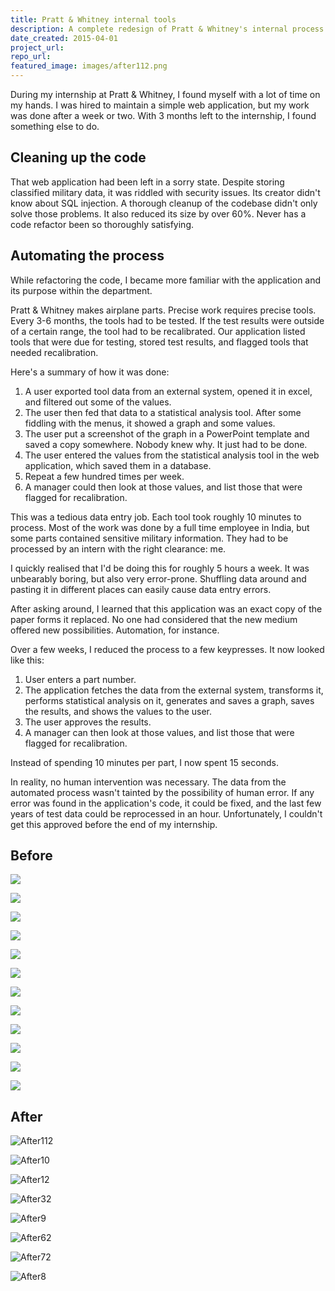 ```yaml
---
title: Pratt & Whitney internal tools
description: A complete redesign of Pratt & Whitney's internal process certification tool
date_created: 2015-04-01
project_url: 
repo_url: 
featured_image: images/after112.png
---
```


During my internship at Pratt & Whitney, I found myself with a lot of time on my hands. I was hired to maintain a simple web application, but my work was done after a week or two. With 3 months left to the internship, I found something else to do.

## Cleaning up the code

That web application had been left in a sorry state. Despite storing classified military data, it was riddled with security issues. Its creator didn't know about SQL injection. A thorough cleanup of the codebase didn't only solve those problems. It also reduced its size by over 60%. Never has a code refactor been so thoroughly satisfying.

## Automating the process

While refactoring the code, I became more familiar with the application and its purpose within the department.

Pratt & Whitney makes airplane parts. Precise work requires precise tools. Every 3-6 months, the tools had to be tested. If the test results were outside of a certain range, the tool had to be recalibrated. Our application listed tools that were due for testing, stored test results, and flagged tools that needed recalibration.

Here's a summary of how it was done:

1. A user exported tool data from an external system, opened it in excel, and filtered out some of the values.
2. The user then fed that data to a statistical analysis tool. After some fiddling with the menus, it showed a graph and some values.
3. The user put a screenshot of the graph in a PowerPoint template and saved a copy somewhere. Nobody knew why. It just had to be done.
4. The user entered the values from the statistical analysis tool in the web application, which saved them in a database.
5. Repeat a few hundred times per week.
6. A manager could then look at those values, and list those that were flagged for recalibration.

This was a tedious data entry job. Each tool took roughly 10 minutes to process. Most of the work was done by a full time employee in India, but some parts contained sensitive military information. They had to be processed by an intern with the right clearance: me.

I quickly realised that I'd be doing this for roughly 5 hours a week. It was unbearably boring, but also very error-prone. Shuffling data around and pasting it in different places can easily cause data entry errors.

After asking around, I learned that this application was an exact copy of the paper forms it replaced. No one had considered that the new medium offered new possibilities. Automation, for instance.

Over a few weeks, I reduced the process to a few keypresses. It now looked like this:

1. User enters a part number.
2. The application fetches the data from the external system, transforms it, performs statistical analysis on it, generates and saves a graph, saves the results, and shows the values to the user.
3. The user approves the results.
4. A manager can then look at those values, and list those that were flagged for recalibration.

Instead of spending 10 minutes per part, I now spent 15 seconds.

In reality, no human intervention was necessary. The data from the automated process wasn't tainted by the possibility of human error. If any error was found in the application's code, it could be fixed, and the last few years of test data could be reprocessed in an hour. Unfortunately, I couldn't get this approved before the end of my internship.

## Before

![](/images/before8.png)

![](/images/before7.png)

![](/images/before6.png)

![](/images/before5.png)

![](/images/before4.jpg)

![](/images/before3.png)

![](/images/before2.png)

![](/images/before1.png)

![](/images/before10.png)

![](/images/before11.png)

![](/images/before12.png)

![](/images/before9.jpg)

## After

![After112](/images/after112.png)

![After10](/images/after10.png)

![After12](/images/after12.png)

![After32](/images/after32.png)

![After9](/images/after9.png)

![After62](/images/after62.png)

![After72](/images/after72.png)

![After8](/images/after8.png)

